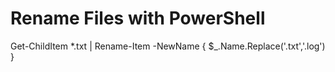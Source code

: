 # Rename Files with PowerShell
Get-ChildItem *.txt | Rename-Item -NewName { $_.Name.Replace('.txt','.log') }